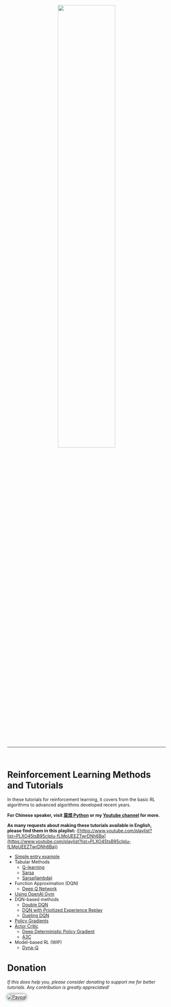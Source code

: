 <p align="center">
    <a href="https://www.youtube.com/watch?v=pieI7rOXELI&list=PLXO45tsB95cIplu-fLMpUEEZTwrDNh6Ba" target="_blank">
    <img width="60%" src="https://github.com/MorvanZhou/tutorials/blob/master/Reinforcement_learning_TUT/RL_cover.jpg" style="max-width:100%;">
    </a>
</p>

---

<br>

# Reinforcement Learning Methods and Tutorials

In these tutorials for reinforcement learning, it covers from the basic RL algorithms to advanced algorithms developed recent years.

**For Chinese speaker, visit [莫烦 Python](https://morvanzhou.github.io/tutorials/) or my [Youtube channel](https://www.youtube.com/channel/UCdyjiB5H8Pu7aDTNVXTTpcg) for more.**

**As many requests about making these tutorials available in English, please find them in this playlist:** ([https://www.youtube.com/playlist?list=PLXO45tsB95cIplu-fLMpUEEZTwrDNh6Ba](https://www.youtube.com/playlist?list=PLXO45tsB95cIplu-fLMpUEEZTwrDNh6Ba))


* [Simple entry example](https://github.com/MorvanZhou/tutorials/tree/master/Reinforcement_learning_TUT/1_command_line_reinforcement_learning)
* Tabular Methods
  * [Q-learning](https://github.com/MorvanZhou/tutorials/tree/master/Reinforcement_learning_TUT/2_Q_Learning_maze)
  * [Sarsa](https://github.com/MorvanZhou/tutorials/tree/master/Reinforcement_learning_TUT/3_Sarsa_maze)
  * [Sarsa(lambda)](https://github.com/MorvanZhou/tutorials/tree/master/Reinforcement_learning_TUT/4_Sarsa_lambda_maze)
* Function Approximation (DQN)
  * [Deep Q Network](https://github.com/MorvanZhou/tutorials/tree/master/Reinforcement_learning_TUT/5_Deep_Q_Network)
* [Using OpenAI Gym](https://github.com/MorvanZhou/tutorials/tree/master/Reinforcement_learning_TUT/6_OpenAI_gym)
* DQN-based methods
  * [Double DQN](https://github.com/MorvanZhou/tutorials/tree/master/Reinforcement_learning_TUT/5.1_Double_DQN)
  * [DQN with Prioitized Experience Replay](https://github.com/MorvanZhou/tutorials/tree/master/Reinforcement_learning_TUT/5.2_Prioritized_Replay_DQN)
  * [Dueling DQN](https://github.com/MorvanZhou/tutorials/tree/master/Reinforcement_learning_TUT/5.3_Dueling_DQN)
* [Policy Gradients](https://github.com/MorvanZhou/tutorials/tree/master/Reinforcement_learning_TUT/7_Policy_gradient_softmax)
* [Actor Critic](https://github.com/MorvanZhou/tutorials/tree/master/Reinforcement_learning_TUT/8_Actor_Critic_Advantage)
  * [Deep Deterministic Policy Gradient](https://github.com/MorvanZhou/tutorials/tree/master/Reinforcement_learning_TUT/9_Deep_Deterministic_Policy_Gradient_DDPG)
  * [A3C](https://github.com/MorvanZhou/tutorials/tree/master/Reinforcement_learning_TUT/10_A3C)
* Model-based RL (WIP)
  * [Dyna-Q](https://github.com/MorvanZhou/tutorials/tree/master/Reinforcement_learning_TUT/11_Dyna_Q)


# Donation

*If this does help you, please consider donating to support me for better tutorials. Any contribution is greatly appreciated!*

<div >
  <a href="https://www.paypal.com/cgi-bin/webscr?cmd=_donations&amp;business=morvanzhou%40gmail%2ecom&amp;lc=C2&amp;item_name=MorvanPython&amp;currency_code=AUD&amp;bn=PP%2dDonationsBF%3abtn_donateCC_LG%2egif%3aNonHosted">
    <img style="border-radius: 20px;  box-shadow: 0px 0px 10px 1px  #888888;"
         src="https://www.paypalobjects.com/webstatic/en_US/i/btn/png/silver-pill-paypal-44px.png"
         alt="Paypal"
         height="auto" ></a>
</div>
